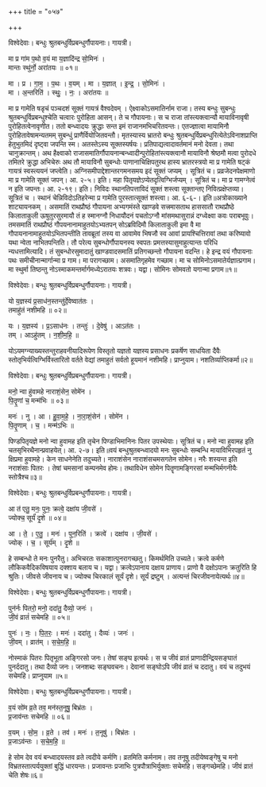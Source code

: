 +++
title = "०५७"

+++


विश्वेदेवाः। बन्धुः श्रुतबन्धुर्विप्रबन्धुर्गौपायनाः। गायत्री।

मा प्र गा॑म प॒थो व॒यं मा य॒ज्ञादि॑न्द्र सो॒मिनः॑ ।  
मान्तः स्थु॑र्नो॒ अरा॑तयः ॥ ०१॥

मा । प्र । गा॒म॒ । प॒थः । व॒यम् । मा । य॒ज्ञात् । इ॒न्द्र॒ । सो॒मिनः॑ ।  
मा । अ॒न्तरिति॑ । स्थुः॒ । नः॒ । अरा॑तयः ॥

मा प्र गामेति षडृचं पञ्चदशं सूक्तं गायत्रं वैश्वदेवम् । ऐक्ष्वाकोऽसमातिर्नाम राजा। तस्य बन्धुः सुबन्धुः श्रुतबन्धुर्विप्रबन्धुश्चेति चत्वारः पुरोहिता आसन्। ते च गौपायनाः। स च राजा तांस्त्यक्त्वान्यौ मायाविनावृषी पुरोहितत्वेनावृणीत। ततो बन्ध्वादयः क्रुद्धाः सन्त इमं राजानमभिचरितवन्तः। एतज्ज्ञात्वा मायामिनौ पुरोहितावेषामन्यतमम् सुबन्धुं प्राणैर्वियोजितवन्तौ। मृतस्यास्य भ्रातरो बन्धुः श्रुतबन्धुर्विप्रबन्धुरित्येतेऽविनाशप्राप्ति हेतुभुतमिदं दृष्ट्वा जपन्ति स्म। अतस्तेऽस्य सूक्तस्यर्षयः। प्रतिपाद्यत्वादावर्तमानं मनो देवता। तथा चानुक्रान्तम्। अथ हैक्ष्वाको राजासमातिर्गौपायनान्बन्ध्वादीन्पुरोहितांस्त्यक्त्वानौ मायाविनौ श्रेष्ठमौ मत्वा पुरोदधे तमितरे क्रुद्धा अभिचेरुः अथ तौ मायाविनौ सुबन्धोः पाणानाचिक्षिपतुरथ हास्य भ्रातरस्त्रयो मा प्र गामेति षट्कं गायत्रं स्वस्त्ययनं जप्त्वेति। अग्निसमीपाद्देशान्तरगमनसमय इदं सूक्तं जप्यम् । सूत्रितं च। प्रव्रजेदनपेक्षमाणो मा प्र गामेति सूक्तं जपन्। आ. २-५। इति। महा पितृयज्ञेऽप्येतदृत्विग्भिर्जप्यम् । सूत्रितं च। मा प्र गामग्नेत्वं न इति जपन्तः। आ. २-१९। इति। निविदः स्थानतिपत्ताविदं सूक्तं शस्त्वा सूक्तान्तए निवित्प्रक्षेप्तव्या। सूत्रितं च । स्थानं चेन्निविदोऽतिहरेन्मा प्र गामेति पुरस्तात्सूक्तं शस्त्वा। आ. ६-६-। इति॥अत्रोकाख्याने शाट्यायनकम् । असमातिं राथप्रौष्ठं गौपायना अभ्यगमंस्ते खाण्डवे सत्त्रमासताथ हाससातौ राथप्रौष्ठे किलाताकुली ऊषुतुरसुरमायौ तं ह स्मानग्नौ निधायौदनं पचतोऽग्नौ मांसमथासुरान्नं दग्ध्वेक्ष्वा कवः पराबभूवुः। तमसमातिं राथप्रौष्ठं गौपयनानामाहुतयोऽभ्यतपन् सोऽब्रविदिमौ किलाताकुली इमा वै मा गौपायनानामाहुतयोऽभितपन्तीति तावब्रूतां तस्य वा आवामेव भिषजौ स्व आवां प्रायश्चित्तिरावां तथा करिष्यावो यथा न्वेता नाभितपन्तिति। तौ परेत्य सुबन्धोर्गौपायनस्य स्वपतः प्रमत्तस्यासुमाहुत्यान्तः परिधि न्यधत्तामित्यादि। तं सुबन्धोरसुमादातुं खाण्डवादसमातिं प्रतिगच्छन्तो गौपायना वदन्ति। हे इन्द्र वयं गौपायनाः पथः समीचीनान्मार्गान्मा प्र गाम। मा परागच्छाम। असमातिगृहमेव गच्छाम। मा च सोमिनोऽसमातेर्यज्ञात्प्रगाम। मा स्थुर्मा तिष्ठन्तु नोऽस्माकमन्तर्मार्गमध्येऽरातयः शत्रवः। यद्वा। सोमिनः सोमवतो यगान्मा प्रगाम॥१॥

विश्वेदेवाः। बन्धुः श्रुतबन्धुर्विप्रबन्धुर्गौपायनाः। गायत्री।

यो य॒ज्ञस्य॑ प्र॒साध॑न॒स्तन्तु॑र्दे॒वेष्वात॑तः ।  
तमाहु॑तं नशीमहि ॥ ०२॥

यः । य॒ज्ञस्य॑ । प्र॒ऽसाध॑नः । तन्तुः॑ । दे॒वेषु॑ । आऽत॑तः ।  
तम् । आऽहु॑तम् । न॒शी॒म॒हि॒ ॥

योऽयमग्न्याख्यस्तन्तुराहवनीयादिरूपेण विस्तृतो यज्ञतो यज्ञस्य प्रसाधनः प्रकर्षॆण साधयिता दैवैः स्तोतृभिर्यत्विग्भिर्विस्तारितो वर्तते वेद्यां तमाहुतं सर्वतो हूयमानं नशीमहि। प्राप्नुयाम। नशतिर्व्याप्तिकर्मा॥२॥

विश्वेदेवाः। बन्धुः श्रुतबन्धुर्विप्रबन्धुर्गौपायनाः। गायत्री।

मनो॒ न्वा हु॑वामहे नाराशं॒सेन॒ सोमे॑न ।  
पि॒तॄ॒णां च॒ मन्म॑भिः ॥ ०३॥

मनः॑ । नु । आ । हु॒वा॒म॒हे॒ । ना॒रा॒शं॒सेन॑ । सोमे॑न ।  
पि॒तॄ॒णाम् । च॒ । मन्म॑ऽभिः ॥

पिण्डपितृयज्ञे मनो न्वा हुवामह इति तृचेन पिण्डाभिमानिनः पितर उपस्थेयाः। सूत्रितं च। मनो न्वा हुवामह इति चतसृभिरथैनान्प्रवाहयेत्। आ. २-७। इति॥वयं बन्धुश्रुतबन्ध्वादयो मनः सुबन्धोः सम्बन्धि मायाविभिरपहृतं नु क्षिप्रमा हुवामहे। केन साधनेनेति तदुच्यते। नाराशंसेन नाराशंसचमसगतेन सोमेन। नरैः शस्यन्त इति नराशंसाः पितरः । तेषां चमसानां कम्पनमेव होमः। तथाविधेन सोमेन पितॄणामङ्गिरसां मन्मभिर्मगनीयैः स्तोत्रैश्च॥३॥

विश्वेदेवाः। बन्धुः श्रुतबन्धुर्विप्रबन्धुर्गौपायनाः। गायत्री।

आ त॑ एतु॒ मनः॒ पुनः॒ क्रत्वे॒ दक्षा॑य जी॒वसे॑ ।  
ज्योक्च॒ सूर्यं॑ दृ॒शे ॥ ०४॥

आ । ते॒ । ए॒तु॒ । मनः॑ । पुन॒रिति॑ । क्रत्वे॑ । दक्षा॑य । जी॒वसे॑ ।  
ज्योक् । च॒ । सूर्य॑म् । दृ॒शे ॥

हे सम्बन्धो ते मनः पुनरैतु। अभिचरतः सकाशात्पुनरागच्छतु। किमर्थमिति उच्यते। क्रत्वे कर्मणे लौकिकवैदिकविषयाय दक्शाय बलाय च। यद्वा। क्रत्वेऽपानाय दक्षाय प्राणाय। प्राणो वै दक्षोऽपानः क्रतुरिति हि श्रुतिः। जीवसे जीवनाय च। ज्योक्च चिरकालं सूर्यं दृशे। सूर्यं द्रष्टुम् । अत्यन्तं चिरजीवनायेत्यर्थः॥४॥

विश्वेदेवाः। बन्धुः श्रुतबन्धुर्विप्रबन्धुर्गौपायनाः। गायत्री।

पुन॑र्नः पितरो॒ मनो॒ ददा॑तु॒ दैव्यो॒ जनः॑ ।  
जी॒वं व्रातं॑ सचेमहि ॥ ०५॥

पुनः॑ । नः॒ । पि॒त॒रः॒ । मनः॑ । ददा॑तु । दैव्यः॑ । जनः॑ ।  
जी॒वम् । व्रात॑म् । स॒चे॒म॒हि॒ ॥

नोस्माकं पितरः पितृभूता अङ्गिरसो जनः। तेषां सङ्घ इत्यर्थः। स च जीवं व्रातं प्राणादीन्द्रियसङ्घातं पुनर्ददातु। तथा दैव्यो जनः। जनशब्दः सङ्घवचनः। देवानां सङ्घोऽपि जीवं व्रातं च ददातु। वयं च तदुभयं सचेमहि। प्राप्नुयाम ॥५॥

विश्वेदेवाः। बन्धुः श्रुतबन्धुर्विप्रबन्धुर्गौपायनाः। गायत्री।

व॒यं सो॑म व्र॒ते तव॒ मन॑स्त॒नूषु॒ बिभ्र॑तः ।  
प्र॒जाव॑न्तः सचेमहि ॥ ०६॥

व॒यम् । सो॒म॒ । व्र॒ते । तव॑ । मनः॑ । त॒नूषु॑ । बिभ्र॑तः ।  
प्र॒जाऽव॑न्तः । स॒चे॒म॒हि॒ ॥

हे सोम देव वयं बन्ध्वादयस्तव व्रते त्वदीये कर्मणि। व्रतमिति कर्मनाम। तव तनूषु तदीयेष्वङ्गेषु च मनो विभ्रतस्तात्पर्ययुक्तां बुद्धिं धारयन्तः। प्रजावन्तः प्रजाभिः पुत्रपौत्राभिर्युक्ताः सचेमहि। सङ्गच्छेमहि। जीवं व्रातं चेति शेषः॥६॥